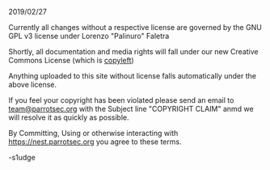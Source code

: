 2019/02/27

Currently all changes without a respective license are governed by the GNU GPL v3 license under Lorenzo "Palinuro" Faletra

Shortly, all documentation and media rights will fall under our new Creative Commons License (which is [copyleft](https://www.gnu.org/licenses/gpl-3.0.en.html))

Anything uploaded to this site without license falls automatically under the above license.

If you feel your copyright has been violated please send an email to team@parrotsec.org with the Subject line "COPYRIGHT CLAIM" anmd we will resolve it as quickly as possible.

By Committing, Using or otherwise interacting with https://nest.parrotsec.org you agree to these terms.

-s1udge
